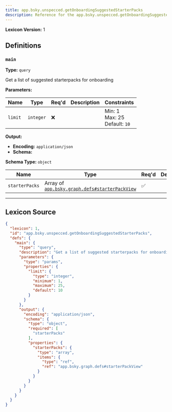 ```yaml
---
title: app.bsky.unspecced.getOnboardingSuggestedStarterPacks
description: Reference for the app.bsky.unspecced.getOnboardingSuggestedStarterPacks lexicon
---
```

**Lexicon Version:** 1

## Definitions

<a name="main"></a>
### `main`

**Type:** `query`

Get a list of suggested starterpacks for onboarding

**Parameters:**

| Name | Type | Req'd  | Description | Constraints |
|------|------|----------|-------------|-------------|
| `limit` | `integer` | ❌  |  | Min: 1<br/>Max: 25<br/>Default: `10` |
**Output:**

- **Encoding:** `application/json`
- **Schema:**

**Schema Type:** `object`

| Name | Type | Req'd  | Description | Constraints |
|------|------|----------|-------------|-------------|
| `starterPacks` | Array of [`app.bsky.graph.defs#starterPackView`](/app/bsky/graph/defs#starterPackView) | ✅  |  |  |

---

## Lexicon Source
```json
{
  "lexicon": 1,
  "id": "app.bsky.unspecced.getOnboardingSuggestedStarterPacks",
  "defs": {
    "main": {
      "type": "query",
      "description": "Get a list of suggested starterpacks for onboarding",
      "parameters": {
        "type": "params",
        "properties": {
          "limit": {
            "type": "integer",
            "minimum": 1,
            "maximum": 25,
            "default": 10
          }
        }
      },
      "output": {
        "encoding": "application/json",
        "schema": {
          "type": "object",
          "required": [
            "starterPacks"
          ],
          "properties": {
            "starterPacks": {
              "type": "array",
              "items": {
                "type": "ref",
                "ref": "app.bsky.graph.defs#starterPackView"
              }
            }
          }
        }
      }
    }
  }
}
```
